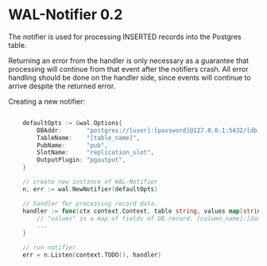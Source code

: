 # WAL-Notifier 0.2

The notifier is used for processing INSERTED records into the Postgres table.

Returning an error from the handler is only necessary as a guarantee that processing will continue from that event after the notifiers crash.
All error handling should be done on the handler side, since events will continue to arrive despite the returned error.

Creating a new notifier:

```go

    defaultOpts := &wal.Options{
        DBAddr:       "postgres://[user]:[password]@127.0.0.1:5432/[db]?replication=database",
        TableName:    "[table_name]",
        PubName:      "pub",
        SlotName:     "replication_slot",
        OutputPlugin: "pgoutput",
    }

    // create new instance of WAL-Notifier
    n, err := wal.NewNotifier(defaultOpts)

    // handler for processing record data.
    handler := func(ctx context.Context, table string, values map[string][]byte) error {
        // "values" is a map of fields of DB record: [column_name]:[data]
        ...
    }

    // run notifier
    err = n.Listen(context.TODO(), handler)
```